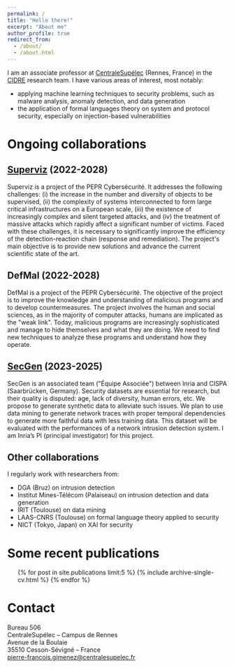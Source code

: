 ```yaml
---
permalink: /
title: "Hello there!"
excerpt: "About me"
author_profile: true
redirect_from: 
  - /about/
  - /about.html
---
```


I am an associate professor at [CentraleSupélec](https://www.centralesupelec.fr/) (Rennes, France) in the [CIDRE](https://team.inria.fr/cidre/) research team. I have various areas of interest, most notably:
- applying machine learning techniques to security problems, such as malware analysis, anomaly detection, and data generation
- the application of formal languages theory on system and protocol security, especially on injection-based vulnerabilities

# Ongoing collaborations

## [Superviz](https://files.inria.fr/superviz/) (2022-2028)

Superviz is a project of the PEPR Cybersécurité. It addresses the following challenges: (i) the increase in the number and diversity of objects to be supervised, (ii) the complexity of systems interconnected to form large critical infrastructures on a European scale, (iii) the existence of increasingly complex and silent targeted attacks, and (iv) the treatment of massive attacks which rapidly affect a significant number of victims. Faced with these challenges, it is necessary to significantly improve the efficiency of the detection-reaction chain (response and remediation). The project's main objective is to provide new solutions and advance the current scientific state of the art.

## DefMal (2022-2028)

DefMal is a project of the PEPR Cybersécurité. The objective of the project is to improve the knowledge and understanding of malicious programs and to develop countermeasures. The project involves the human and social sciences, as in the majority of computer attacks, humans are implicated as the "weak link". Today, malicious programs are increasingly sophisticated and manage to hide themselves and what they are doing. We need to find new techniques to analyze these programs and understand how they operate.

## [SecGen](https://files.inria.fr/secgen) (2023-2025)

SecGen is an associated team ("Équipe Associée") between Inria and CISPA (Saarbrücken, Germany). Security datasets are essential for research, but their quality is disputed: age, lack of diversity, human errors, etc. We propose to generate synthetic data to alleviate such issues. We plan to use data mining to generate network traces with proper temporal dependencies to generate more faithful data with less training data. This dataset will be evaluated with the performances of a network intrusion detection system. I am Inria’s PI (principal investigator) for this project.

## Other collaborations

I regularly work with researchers from:
- DGA (Bruz) on intrusion detection
- Institut Mines-Télécom (Palaiseau) on intrusion detection and data generation
- IRIT (Toulouse) on data mining
- LAAS-CNRS (Toulouse) on formal language theory applied to security
- NICT (Tokyo, Japan) on XAI for security

# Some recent publications
  <ul>{% for post in site.publications limit:5 %}
    {% include archive-single-cv.html %}
  {% endfor %}</ul>

# Contact

Bureau 506  
CentraleSupélec – Campus de Rennes  
Avenue de la Boulaie  
35510 Cesson-Sévigné – France  
[pierre-francois.gimenez@centralesupelec.fr](mailto:pierre-francois.gimenez@centralesupelec.fr)
